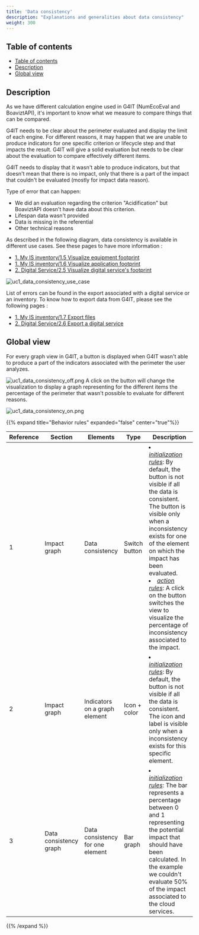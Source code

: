 ```yaml
---
title: 'Data consistency'
description: "Explanations and generalities about data consistency"
weight: 300
---
```


## Table of contents

<!-- TOC -->
  * [Table of contents](#table-of-contents)
  * [Description](#description)
  * [Global view](#global-view)
<!-- TOC -->

## Description

As we have different calculation engine used in G4IT (NumEcoEval and BoaviztAPI), it's important to know what we measure to compare things that can be compared.

G4IT needs to be clear about the perimeter evaluated and display the limit of each engine. For different reasons, it may happen that we are unable to produce indicators for one specific criterion or lifecycle step and that impacts the result. G4IT will give a solid evaluation but needs to be clear about the evaluation to compare effectively different items.

G4IT needs to display that it wasn't able to produce indicators, but that doesn't mean that there is no impact, only that there is a part of the impact that couldn't be evaluated (mostly for impact data reason).

Type of error that can happen:
* We did an evaluation regarding the criterion "Acidification" but BoaviztAPI doesn't have data about this criterion.
* Lifespan data wasn't provided
* Data is missing in the referential
* Other technical reasons

As described in the following diagram, data consistency is available in different use cases. See these pages to have more information :
* [1. My IS inventory/1.5 Visualize equipment footprint](../use_cases/uc_inventory/uc5_visualize_equipment_footprint.md)
* [1. My IS inventory/1.6 Visualize application footprint](../use_cases/uc_inventory/uc6_visualize_application_footprint.md)
* [2. Digital Service/2.5 Visualize digital service's footprint](../use_cases/uc_digital_services/uc5_visualize_footprint.md)

![uc1_data_consistency_use_case](../images/Dataconsistency_use_cases.png)

List of errors can be found in the export associated with a digital service or an inventory. To know how to export data from G4IT, please see the following pages : 
* [1. My IS inventory/1.7 Export files](../use_cases/uc_inventory/uc7_export_files.md)
* [2. Digital Service/2.6 Export a digital service](../use_cases/uc_digital_services/uc6_export_digital_service.md)

## Global view

For every graph view in G4IT, a button is displayed when G4IT wasn't able to produce a part of the indicators associated with the perimeter the user analyzes.

![uc1_data_consistency_off.png](../images/uc1_data_consistency_off.png)
A click on the button will change the visualization to display a graph representing for the different items the percentage of the perimeter that wasn't possible to evaluate for different reasons.

![uc1_data_consistency_on.png](../images/uc1_data_consistency_on.png)

{{% expand title="Behavior rules" expanded="false" center="true"%}}

| Reference | Section                | Elements                         | Type          | Description                                                                                                                                                                                                                                                                                                                                                                |
|-----------|------------------------|----------------------------------|---------------|----------------------------------------------------------------------------------------------------------------------------------------------------------------------------------------------------------------------------------------------------------------------------------------------------------------------------------------------------------------------------|
| 1         | Impact graph           | Data consistency                 | Switch button | <li><u>*initialization rules*</u>: By default, the button is not visible if all the data is consistent. The button is visible only when a inconsistency exists for one of the element on which the impact has been evaluated.<br><li><u>*action rules*</u>: A click on the button switches the view to visualize the percentage of inconsistency associated to the impact. |
| 2         | Impact graph           | Indicators on a graph element    | Icon + color  | <li><u>*initialization rules*</u>: By default, the button is not visible if all the data is consistent. The icon and label is visible only when a inconsistency exists for this specific element.<br>                                                                                                                                                                      |
| 3         | Data consistency graph | Data consistency for one element | Bar graph     | <li><u>*initialization rules*</u>: The bar represents a percentage between 0 and 1 representing the potential impact that should have been calculated. In the example we couldn't evaluate 50% of the impact associated to the cloud services.                                                                                                                             |

{{% /expand %}}
